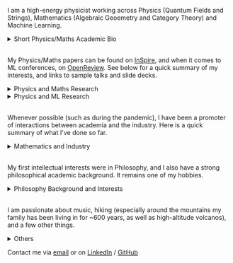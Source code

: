 <!-- Redirected from A Website Builder -->

I am a high-energy physicist working across Physics (Quantum Fields and Strings), Mathematics (Algebraic Geoemetry and Category Theory) and Machine Learning. 


<details>
<summary>Short Physics/Maths Academic Bio </summary>

<br>
  
<p style="font-size:14px">
  
I studied at the University of Zurich/ETHZ (Swiss Federal Institute of Technology), and completed a PhD/DPhil at the Mathematical Institute of the University of Oxford. My MSc advisor was Niklas Beisert, my DPhil supervisor Lionel Mason. I have been affiliated with the Perimeter Institute, Durham University, the University of Edinburgh, DESY Hamburg. I am currently visiting the University of Cambridge.

  
</p>


</details>

<br>

My Physics/Maths papers can be found on [InSpire](https://inspirehep.net/authors/1712079), and when it comes to ML conferences, on [OpenReview](https://openreview.net/profile?id=~Andrea_E._V._Ferrari1). See below for a quick summary of my interests, and links to sample talks and slide decks.

<details>
<summary>Physics and Maths Research </summary>
  
<br>

<p style="font-size:14px">
  
Broadly speaking, I have been pioneering the following research directions:

- Describe observables of 3d SUSY gauge theories exploting the geometry of vortex and quasi-map moduli spaces. See a sample [talk]() and a [slide deck]().
- Understand 2d chiral CFTs (VOAs) that arise at the boundary of tolopogically twisted 3d QFTs in terms of the vacuum geometry of the 3d theory. See a sample [talk]() and a [slide deck]().
- Understand generalised symmetries in QFT in terms of higher representation theory, opening up the understanding of their representations. See a sample [talk]() and a [slide deck]().
- Understand the relation between moduli spaces of Berry connections of QFT systems/periodic monopoles and generalised cohomology. See a sample [talk]() and [slide deck]().

I am currently working on the following:

- Use chiralisation techniques to describe geometrically spaces of conformal blocks of chiral CFTs.
- Use chiralisation techniques to understand AdS/CFT holography at minimal string tension.
- Understand more thoroughly the deep relationship between Berry phases and generalised cohomology.
- Use higher geometry to understand generalised symmetries and their representations.

</p>

</details>



<details>
<summary>Physics and ML Research </summary>
  
<br>

<p style="font-size:14px">

One of the most important tasks in Machine Learning applied to Physics is to fit parameters in a Hamiltonian such that obsreved data is reproduced. However, can one learn not only a Hamiltonian, but also features such as the structure of the space the system is defined on, and the observables that are producing certain correlation functions? 

These questions are fundamental if one wants to automatically discover dualities. I am currently pioneering such approaches. See this [ICLM25]() paper for some first results.
  
</p>

</details>

<br>

Whenever possible (such as during the pandemic), I have been a promoter of interactions between academia and the industry. Here is a quick summary of what I've done so far.

<details>
<summary>Mathematics and Industry</summary>

<br>

<p style="font-size:14px">
  
Over the years, I have used maths and ML competences to do work on and advise on risk management, megaproject management, and as I come from a family of builders, construction more generally. Contact me if you'd like to hear more.
  
</p>

</details>

<br>

My first intellectual interests were in Philosophy, and I also have a strong philosophical academic background. It remains one of my hobbies.



<details>
<summary>Philosophy Background and Interests</summary>

<br>

<p style="font-size:14px">

I have been passionate about Philosophy, both continental and analytic. I did some Philosophy in my undergrad and completed with distinction an MSt in Philosophy of Physics at the University of Oxford. I wrote essays on epistemology, philosophy of science, and philosophy of physics. I enjoy thinking about how the foundations of mathematics and geometry impact the construction of physical theories. If you are at all curious about this, feel free to contact me.

</p>

</details>

<br>

I am passionate about music, hiking (especially around the mountains my family has been living in for ~600 years, as well as high-altitude volcanos), and a few other things.

<details>


<summary>Others </summary>

<br>

I am trying to build a generative model that composes fugues. If you are interested, contact me.

</details>

Contact me via [email](mailto:andrea.e.v.ferrari@gmail.com) or on [LinkedIn](https://www.linkedin.com/in/andreaevferrari/) / [GitHub](https://github.com/andreaevferrari) 
